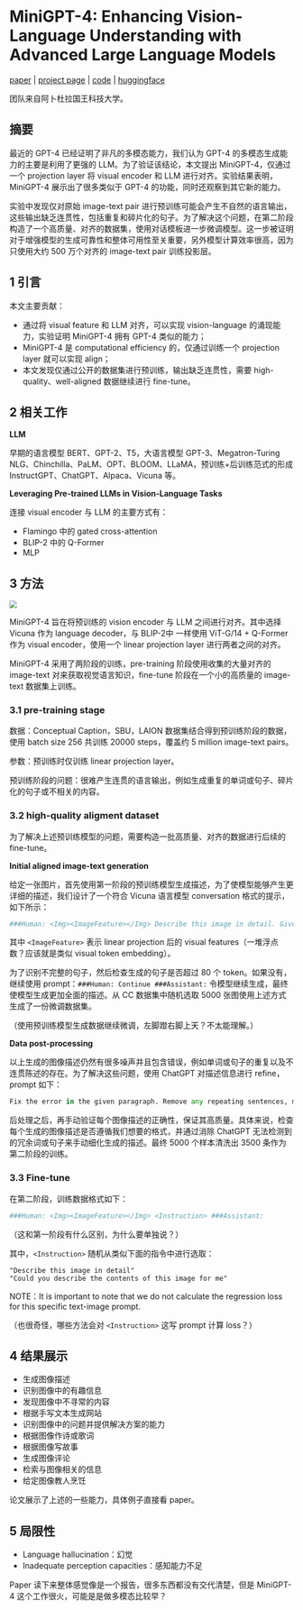 # MiniGPT-4: Enhancing Vision-Language Understanding with Advanced Large Language Models

[paper](https://arxiv.org/pdf/2304.10592) | [project page](https://minigpt-4.github.io/) | [code](https://github.com/Vision-CAIR/MiniGPT-4) | [huggingface](https://huggingface.co/Vision-CAIR/MiniGPT-4)

团队来自阿卜杜拉国王科技大学。

## 摘要

最近的 GPT-4 已经证明了非凡的多模态能力，我们认为 GPT-4 的多模态生成能力的主要是利用了更强的 LLM。为了验证该结论，本文提出 MiniGPT-4，仅通过一个 projection layer 将 visual encoder 和 LLM 进行对齐。实验结果表明，MiniGPT-4 展示出了很多类似于 GPT-4 的功能，同时还观察到其它新的能力。

实验中发现仅对原始 image-text pair 进行预训练可能会产生不自然的语言输出，这些输出缺乏连贯性，包括重复和碎片化的句子。为了解决这个问题，在第二阶段构造了一个高质量、对齐的数据集，使用对话模板进一步微调模型。这一步被证明对于增强模型的生成可靠性和整体可用性至关重要，另外模型计算效率很高，因为只使用大约 500 万个对齐的 image-text pair 训练投影层。

## 1 引言

本文主要贡献：

- 通过将 visual feature 和 LLM 对齐，可以实现 vision-language 的涌现能力，实验证明 MiniGPT-4 拥有 GPT-4 类似的能力；
- MiniGPT-4 是 computational efficiency 的，仅通过训练一个 projection layer 就可以实现 align；
- 本文发现仅通过公开的数据集进行预训练，输出缺乏连贯性，需要 high-quality、well-aligned 数据继续进行 fine-tune。

## 2 相关工作

**LLM**

早期的语言模型 BERT、GPT-2、T5，大语言模型 GPT-3、Megatron-Turing NLG、Chinchilla、PaLM、OPT、BLOOM、LLaMA，预训练+后训练范式的形成 InstructGPT、ChatGPT、Alpaca、Vicuna 等。

**Leveraging Pre-trained LLMs in Vision-Language Tasks**

连接 visual encoder 与 LLM 的主要方式有：

- Flamingo 中的 gated cross-attention
- BLIP-2 中的 Q-Former
- MLP

## 3 方法

<img src="https://github.com/user-attachments/assets/7d76b13c-2121-40fe-9e6b-393e377ac592" style="zoom:80%;" />

MiniGPT-4 旨在将预训练的 vision encoder 与 LLM 之间进行对齐。其中选择 Vicuna 作为 language decoder，与 BLIP-2中 一样使用 ViT-G/14 + Q-Former 作为 visual encoder，使用一个 linear projection layer 进行两者之间的对齐。

MiniGPT-4 采用了两阶段的训练，pre-training 阶段使用收集的大量对齐的 image-text 对来获取视觉语言知识，fine-tune 阶段在一个小的高质量的 image-text 数据集上训练。

### 3.1 pre-training stage

数据：Conceptual Caption，SBU，LAION 数据集结合得到预训练阶段的数据，使用 batch size 256 共训练 20000 steps，覆盖约 5 million image-text pairs。

参数：预训练时仅训练 linear projection layer。

预训练阶段的问题：很难产生连贯的语言输出，例如生成重复的单词或句子、碎片化的句子或不相关的内容。

### 3.2 high-quality aligment dataset

为了解决上述预训练模型的问题，需要构造一批高质量、对齐的数据进行后续的 fine-tune。

**Initial aligned image-text generation**

给定一张图片，首先使用第一阶段的预训练模型生成描述，为了使模型能够产生更详细的描述，我们设计了一个符合 Vicuna 语言模型 conversation 格式的提示，如下所示：

```python
###Human: <Img><ImageFeature></Img> Describe this image in detail. Give as many details as possible. Say everything you see. ###Assistant:
```

其中 `<ImageFeature>` 表示 linear projection 后的 visual features（一堆浮点数？应该就是类似 visual token embedding）。

为了识别不完整的句子，然后检查生成的句子是否超过 80 个 token。如果没有，继续使用 prompt：`###Human: Continue ###Assistant:` 令模型继续生成，最终使模型生成更加全面的描述。从 CC 数据集中随机选取 5000 张图使用上述方式生成了一份微调数据集。

（使用预训练模型生成数据继续微调，左脚蹬右脚上天？不太能理解。）

**Data post-processing**

以上生成的图像描述仍然有很多噪声并且包含错误，例如单词或句子的重复以及不连贯陈述的存在。为了解决这些问题，使用 ChatGPT 对描述信息进行 refine，prompt 如下：

```python
Fix the error in the given paragraph. Remove any repeating sentences, meaningless characters, not English sentences, and so on. Remove unnecessary repetition. Rewrite any incomplete sentences. Return directly the results without explanation. Return directly the input paragraph if it is already correct without explanation.
```

后处理之后，再手动验证每个图像描述的正确性，保证其高质量。具体来说，检查每个生成的图像描述是否遵循我们想要的格式，并通过消除 ChatGPT 无法检测到的冗余词或句子来手动细化生成的描述。最终 5000 个样本清洗出 3500 条作为第二阶段的训练。

### 3.3 Fine-tune

在第二阶段，训练数据格式如下：

```python
###Human: <Img><ImageFeature></Img> <Instruction> ###Assistant:
```

（这和第一阶段有什么区别，为什么要单独说？）

其中，`<Instruction>` 随机从类似下面的指令中进行选取：

```
"Describe this image in detail"
"Could you describe the contents of this image for me"
```

NOTE：It is important to note that we do not calculate the regression loss for this specific text-image prompt.

（也很奇怪，哪些方法会对 `<Instruction>` 这写 prompt 计算 loss？）

## 4 结果展示

- 生成图像描述
- 识别图像中的有趣信息
- 发现图像中不寻常的内容
- 根据手写文本生成网站
- 识别图像中的问题并提供解决方案的能力
- 根据图像作诗或歌词
- 根据图像写故事
- 生成图像评论
- 检索与图像相关的信息
- 给定图像教人烹饪

论文展示了上述的一些能力，具体例子直接看 paper。

## 5 局限性

- Language hallucination：幻觉
- Inadequate perception capacities：感知能力不足

Paper 读下来整体感觉像是一个报告，很多东西都没有交代清楚，但是 MiniGPT-4 这个工作很火，可能是是做多模态比较早？
